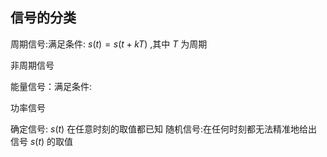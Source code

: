 ## 信号的分类
周期信号:满足条件: $s(t)=s(t+kT)$ ,其中 $T$ 为周期

非周期信号

能量信号：满足条件: 

功率信号

确定信号: $s(t)$ 在任意时刻的取值都已知
随机信号:在任何时刻都无法精准地给出信号 $s(t)$ 的取值

